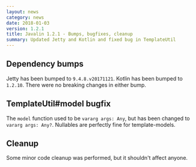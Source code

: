 ```yaml
---
layout: news
category: news
date: 2018-01-03
version: 1.2.1
title: Javalin 1.2.1 - Bumps, bugfixes, cleanup
summary: Updated Jetty and Kotlin and fixed bug in TemplateUtil
---
```


## Dependency bumps
Jetty has been bumped to `9.4.8.v20171121`. Kotlin has been bumped to `1.2.10`. 
There were no breaking changes in either bump.

## TemplateUtil#model bugfix
The `model` function used to be `vararg args: Any`, but has been changed to `vararg args: Any?`.
Nullables are perfectly fine for template-models.

## Cleanup
Some minor code cleanup was performed, but it shouldn't affect anyone.
